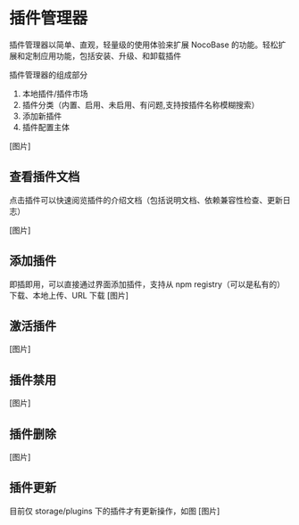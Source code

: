 # 插件管理器

插件管理器以简单、直观，轻量级的使用体验来扩展 NocoBase 的功能。轻松扩展和定制应用功能，包括安装、升级、和卸载插件

插件管理器的组成部分

1. 本地插件/插件市场
2. 插件分类（内置、启用、未启用、有问题,支持按插件名称模糊搜索）
3. 添加新插件
4. 插件配置主体

[图片]

## 查看插件文档

点击插件可以快速阅览插件的介绍文档（包括说明文档、依赖兼容性检查、更新日志）

[图片]

## 添加插件
即插即用，可以直接通过界面添加插件，支持从 npm registry（可以是私有的）下载、本地上传、URL 下载
[图片]
## 激活插件
[图片]
## 插件禁用
[图片]
## 插件删除
[图片]
## 插件更新

目前仅 storage/plugins 下的插件才有更新操作，如图
[图片]